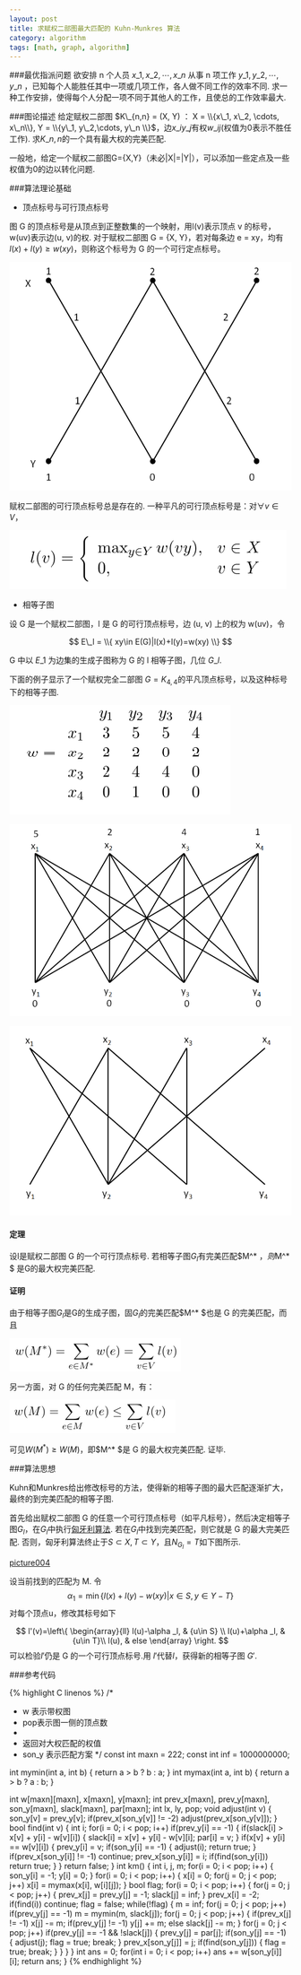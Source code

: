 ```yaml
---
layout: post
title: 求赋权二部图最大匹配的 Kuhn-Munkres 算法
category: algorithm
tags: [math, graph, algorithm]
---
```


###最优指派问题
欲安排 n 个人员 $x\_1, x\_2, \cdots, x\_n$ 从事 n 项工作 $y\_1, y\_2,\cdots, y\_n$ ，已知每个人能胜任其中一项或几项工作，各人做不同工作的效率不同. 求一种工作安排，使得每个人分配一项不同于其他人的工作，且使总的工作效率最大.

###图论描述
给定赋权二部图 $K\_{n,n} = (X, Y) ： X = \\{x\_1, x\_2, \cdots, x\_n\\}, Y = \\{y\_1, y\_2,\cdots, y\_n \\}$，边$x\_iy\_j$有权$w\_{ij}$(权值为0表示不胜任工作). 求$K\_{n,n}$的一个具有最大权的完美匹配.

一般地，给定一个赋权二部图G={X,Y}（未必|X|=|Y|），可以添加一些定点及一些权值为0的边以转化问题.

###算法理论基础

- 顶点标号与可行顶点标号

图 G 的顶点标号是从顶点到正整数集的一个映射，用l(v)表示顶点 v 的标号， w(uv)表示边(u, v)的权. 对于赋权二部图 G = {X, Y}，若对每条边 e = xy，均有 $l(x)+l(y)\ge w(xy)$，则称这个标号为 G 的一个可行定点标号。

![picture001](/images/KMX/001.png)

赋权二部图的可行顶点标号总是存在的. 一种平凡的可行顶点标号是：对$\forall v \in V$，

![picturetes](/images/KMX/tex001.png)

- 相等子图

设 G 是一个赋权二部图，l 是 G 的可行顶点标号，边 (u, v) 上的权为 w(uv)，令

$$
E\_l = \\{ xy\in E(G)|l(x)+l(y)=w(xy) \\}
$$

G 中以 $E\_1$ 为边集的生成子图称为 G 的 l 相等子图，几位 $G\_l$. 

下面的例子显示了一个赋权完全二部图 $G=K_{4,4}$的平凡顶点标号，以及这种标号下的相等子图.

![tex002](/images/KMX/tex002.png)

![picture002](/images/KMX/002.png)

![picture003](/images/KMX/003.png)

<h4>定理</h4>

设l是赋权二部图 G 的一个可行顶点标号. 若相等子图$G_l$有完美匹配$M^* $，则$M^* $ 是G的最大权完美匹配.

<h4>证明</h4>

由于相等子图$G_l$是G的生成子图，固$G_l$的完美匹配$M^* $也是 G 的完美匹配，而且

![tex003](/images/KMX/tex003.png)

另一方面，对 G 的任何完美匹配 M，有：

![tex004](/images/KMX/tex004.png)

可见$W(M^{*} )\ge W(M)$，即$M^* $是 G 的最大权完美匹配.    证毕.

###算法思想

Kuhn和Munkres给出修改标号的方法，使得新的相等子图的最大匹配逐渐扩大，最终的到完美匹配的相等子图.

首先给出赋权二部图 G 的任意一个可行顶点标号（如平凡标号），然后决定相等子图$G_l$，在$G_l$中执行[匈牙利算法](http://quant67.com/algorithm/hungary/). 若在$G_l$中找到完美匹配，则它就是 G 的最大完美匹配. 否则，匈牙利算法终止于$S\subset X, T\subset Y$，且$N_{G_{l}}=T$如下图所示.

[picture004](/images/KMX/004.png)

设当前找到的匹配为 M. 令
$$
\alpha _{ 1 }=\min  \{ l(x)+l(y)-w(xy)|x\in S, y\in Y-T\} 
$$
对每个顶点u，修改其标号如下

$$
l'(v)=\left\{
  \begin{array}{ll}
    l(u)-\alpha _l, & {u\in S} \\
    l(u)+\alpha _l, & {u\in T}\\
    l(u),   & else
  \end{array}
\right.
$$
可以检验$l'$仍是 G 的一个可行顶点标号.用 $l'$代替$l$，获得新的相等子图 $G'$.

###参考代码

{% highlight C linenos %}
/*
 * w 表示带权图
 * pop表示图一侧的顶点数
 *
 * 返回对大权匹配的权值
 * son_y 表示匹配方案
 */
const int maxn = 222;
const int inf = 1000000000;

int mymin(int a, int b) {
    return a > b ? b : a;
}
int mymax(int a, int b) {
    return a > b ? a : b;
}

int w[maxn][maxn], x[maxn], y[maxn];
int prev_x[maxn], prev_y[maxn], son_y[maxn], slack[maxn], par[maxn];
int lx, ly, pop;
void adjust(int v) {
    son_y[v] = prev_y[v];
    if(prev_x[son_y[v]] != -2)
        adjust(prev_x[son_y[v]]);
}
bool find(int v) {
    int i;
    for(i = 0; i < pop; i++)
        if(prev_y[i] == -1) {
            if(slack[i] > x[v] + y[i] - w[v][i]) {
                slack[i] = x[v] + y[i] - w[v][i];
                par[i] = v;
            }
            if(x[v] + y[i] == w[v][i]) {
                prev_y[i] = v;
                if(son_y[i] == -1) {
                    adjust(i);
                    return true;
                }
                if(prev_x[son_y[i]] != -1)
                    continue;
                prev_x[son_y[i]] = i;
                if(find(son_y[i]))
                    return true;
            }
        }
    return false;
}
int km() {
    int i, j, m;
    for(i = 0; i < pop; i++) {
        son_y[i] = -1;
        y[i] = 0;
    }
    for(i = 0; i < pop; i++) {
        x[i] = 0;
        for(j = 0; j < pop; j++)
            x[i] = mymax(x[i], w[i][j]);
    }
    bool flag;
    for(i = 0; i < pop; i++) {
        for(j = 0; j < pop; j++) {
            prev_x[j] = prev_y[j] = -1;
            slack[j] = inf;
        }
        prev_x[i] = -2;
        if(find(i)) continue;
        flag = false;
        while(!flag) {
            m = inf;
            for(j = 0; j < pop; j++)
                if(prev_y[j] == -1)
                    m = mymin(m, slack[j]);
            for(j = 0; j < pop; j++) {
                if(prev_x[j] != -1)
                    x[j] -= m;
                if(prev_y[j] != -1)
                    y[j] += m;
                else
                    slack[j] -= m;
            }
            for(j = 0; j < pop; j++)
                if(prev_y[j] == -1 && !slack[j]) {
                    prev_y[j] = par[j];
                    if(son_y[j] == -1) {
                        adjust(j);
                        flag = true;
                        break;
                    }
                    prev_x[son_y[j]] = j;
                    if(find(son_y[j])) {
                        flag = true;
                        break;
                    }
                }
        }
    }
    int ans = 0;
    for(int i = 0; i < pop; i++)
        ans += w[son_y[i]][i];
    return ans;
}
{% endhighlight %}

